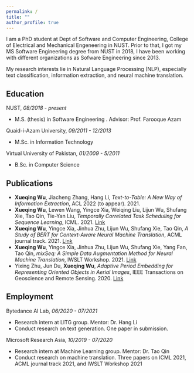 ```yaml
---
permalink: /
title: ""
author_profile: true
---
```


I am a PhD student at Dept of Software and Computer Engineering, College of Electrical and Mechanical Engeneering in NUST. Prior to that, I got my MS Software Engineering degree from NUST in 2018, I have been working with different organizations as Sofware Engineering since 2013.

My research interests lie in Natural Language Processing (NLP), especially text classification, information extraction, and neural machine translation.

## Education

NUST, *08/2018 - present*

* M.S. (thesis) in Software Engineering . Advisor: Prof. Farooque Azam

Quaid-i-Azam University, *09/2011 - 12/2013*

* M.Sc. in Information Technology

Virtual University of Pakistan, *01/2009 - 5/2011*

* B.Sc. in Computer Science  

## Publications
* **Xueqing Wu**, Jiacheng Zhang, Hang Li, *Text-to-Table: A New Way of Information Extraction*, ACL 2022 (to appear). 2021.
* **Xueqing Wu**, Lewen Wang, Yingce Xia, Weiqing Liu, Lijun Wu, Shufang Xie, Tao Qin, Tie-Yan Liu, *Temporally Correlated Task Scheduling for Sequence Learning*, ICML. 2021. [Link](http://proceedings.mlr.press/v139/wu21e.html)
* **Xueqing Wu**, Yingce Xia, Jinhua Zhu, Lijun Wu, Shufang Xie, Tao Qin, *A Study of BERT for Context-Aware Neural Machine Translation*, ACML journal track. 2021. [Link](https://link.springer.com/article/10.1007/s10994-021-06070-y)
* **Xueqing Wu**, Yingce Xia, Jinhua Zhu, Lijun Wu, Shufang Xie, Yang Fan, Tao Qin, *mixSeq: A Simple Data Augmentation Method for Neural Machine Translation*, IWSLT Workshop. 2021. [Link](https://aclanthology.org/2021.iwslt-1.23)
* Yixing Zhu, Jun Du, **Xueqing Wu**, *Adaptive Period Embedding for Representing Oriented Objects in Aerial Images*, IEEE Transactions on Geoscience and Remote Sensing. 2020. [Link](https://ieeexplore.ieee.org/document/9057525)

## Employment

Bytedance AI Lab, *06/2020 - 07/2021*
* Research intern at LITG group. Mentor: Dr. Hang Li
* Conduct research on text generation. One paper in submission.

Microsoft Research Asia, *10/2019 - 07/2020*
* Research intern at Machine Learning group. Mentor: Dr. Tao Qin
* Conduct research on machine translation. Three papers on ICML 2021, ACML journal track 2021, and IWSLT Workshop 2021
